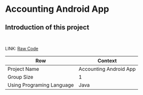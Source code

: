 # Accounting Android App

## Introduction of this project

</br>

LINK: [Raw Code]()

Row | Context
-----|--------
 Project Name |  Accounting Android App
 Group Size |  1
 Using Programing Language | Java
